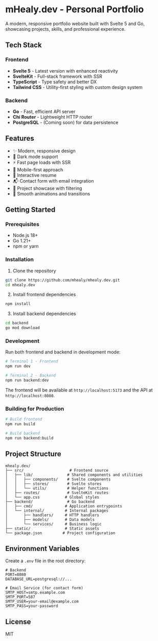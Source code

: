 # mHealy.dev - Personal Portfolio

A modern, responsive portfolio website built with Svelte 5 and Go, showcasing projects, skills, and professional experience.

## Tech Stack

### Frontend
- **Svelte 5** - Latest version with enhanced reactivity
- **SvelteKit** - Full-stack framework with SSR
- **TypeScript** - Type safety and better DX
- **Tailwind CSS** - Utility-first styling with custom design system

### Backend
- **Go** - Fast, efficient API server
- **Chi Router** - Lightweight HTTP router
- **PostgreSQL** - (Coming soon) for data persistence

## Features

- ✨ Modern, responsive design
- 🎨 Dark mode support
- ⚡ Fast page loads with SSR
- 📱 Mobile-first approach
- 🔄 Interactive resume
- 📬 Contact form with email integration
- 🎯 Project showcase with filtering
- 🏃 Smooth animations and transitions

## Getting Started

### Prerequisites
- Node.js 18+
- Go 1.21+
- npm or yarn

### Installation

1. Clone the repository
```bash
git clone https://github.com/mhealy/mhealy.dev.git
cd mhealy.dev
```

2. Install frontend dependencies
```bash
npm install
```

3. Install backend dependencies
```bash
cd backend
go mod download
```

### Development

Run both frontend and backend in development mode:

```bash
# Terminal 1 - Frontend
npm run dev

# Terminal 2 - Backend
npm run backend:dev
```

The frontend will be available at `http://localhost:5173` and the API at `http://localhost:8080`.

### Building for Production

```bash
# Build frontend
npm run build

# Build backend
npm run backend:build
```

## Project Structure

```
mhealy.dev/
├── src/                    # Frontend source
│   ├── lib/               # Shared components and utilities
│   │   ├── components/    # Svelte components
│   │   ├── stores/        # Svelte stores
│   │   └── utils/         # Helper functions
│   ├── routes/            # SvelteKit routes
│   └── app.css           # Global styles
├── backend/               # Go backend
│   ├── cmd/              # Application entrypoints
│   └── internal/         # Internal packages
│       ├── handlers/     # HTTP handlers
│       ├── models/       # Data models
│       └── services/     # Business logic
├── static/               # Static assets
└── package.json         # Project configuration
```

## Environment Variables

Create a `.env` file in the root directory:

```env
# Backend
PORT=8080
DATABASE_URL=postgresql://...

# Email Service (for contact form)
SMTP_HOST=smtp.example.com
SMTP_PORT=587
SMTP_USER=your-email@example.com
SMTP_PASS=your-password
```

## License

MIT
